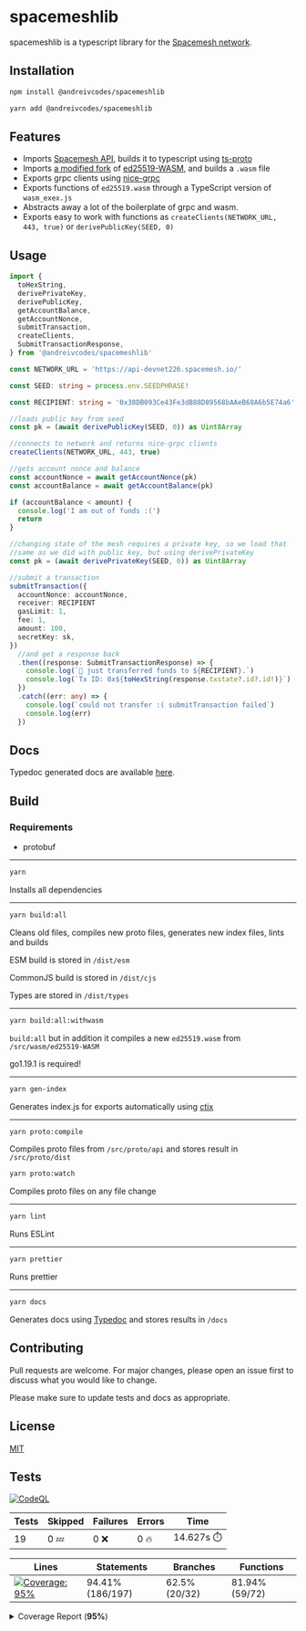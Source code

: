 # spacemeshlib

spacemeshlib is a typescript library for the [Spacemesh network](https://spacemesh.io).

## Installation

```bash
npm install @andreivcodes/spacemeshlib
```

```bash
yarn add @andreivcodes/spacemeshlib
```

## Features

- Imports [Spacemesh API](https://github.com/spacemeshos/api), builds it to typescript using [ts-proto](https://github.com/stephenh/ts-proto)
- Imports [a modified fork](https://github.com/andreivcodes/ed25519-WASM) of [ed25519-WASM](https://github.com/spacemeshos/ed25519-WASM), and builds a `.wasm` file
- Exports grpc clients using [nice-grpc](https://www.npmjs.com/package/nice-grpc#client)
- Exports functions of `ed25519.wasm` through a TypeScript version of `wasm_exex.js`
- Abstracts away a lot of the boilerplate of grpc and wasm.
- Exports easy to work with functions as `createClients(NETWORK_URL, 443, true)` or `derivePublicKey(SEED, 0)`

## Usage

```typescript
import {
  toHexString,
  derivePrivateKey,
  derivePublicKey,
  getAccountBalance,
  getAccountNonce,
  submitTransaction,
  createClients,
  SubmitTransactionResponse,
} from '@andreivcodes/spacemeshlib'

const NETWORK_URL = 'https://api-devnet226.spacemesh.io/'

const SEED: string = process.env.SEEDPHRASE!

const RECIPIENT: string = '0x38DB093Ce43Fe3dB88D89568bAAeB68A6b5E74a6'.slice(2)

//loads public key from seed
const pk = (await derivePublicKey(SEED, 0)) as Uint8Array

//connects to network and returns nice-grpc clients
createClients(NETWORK_URL, 443, true)

//gets account nonce and balance
const accountNonce = await getAccountNonce(pk)
const accountBalance = await getAccountBalance(pk)

if (accountBalance < amount) {
  console.log('I am out of funds :(')
  return
}

//changing state of the mesh requires a private key, so we load that
//same as we did with public key, but using derivePrivateKey
const pk = (await derivePrivateKey(SEED, 0)) as Uint8Array

//submit a transaction
submitTransaction({
  accountNonce: accountNonce,
  receiver: RECIPIENT
  gasLimit: 1,
  fee: 1,
  amount: 100,
  secretKey: sk,
})
  //and get a response back
  .then((response: SubmitTransactionResponse) => {
    console.log(`💸 just transferred funds to ${RECIPIENT}.`)
    console.log(`Tx ID: 0x${toHexString(response.txstate?.id?.id!)}`)
  })
  .catch((err: any) => {
    console.log(`could not transfer :( submitTransaction failed`)
    console.log(err)
  })
```

## Docs

Typedoc generated docs are available [here](https://andreivcodes.github.io/spacemeshlib/).

## Build

### Requirements

- protobuf

---

```bash
yarn
```

Installs all dependencies

---

```bash
yarn build:all
```

Cleans old files, compiles new proto files, generates new index files, lints and builds

ESM build is stored in `/dist/esm`

CommonJS build is stored in `/dist/cjs`

Types are stored in `/dist/types`

---

```bash
yarn build:all:withwasm
```

`build:all` but in addition it compiles a new `ed25519.wasm` from `/src/wasm/ed25519-WASM`

go1.19.1 is required!

---

```bash
yarn gen-index
```

Generates index.js for exports automatically using [ctix](https://imjuni.github.io/ctix/)

---

```bash
yarn proto:compile
```

Compiles proto files from `/src/proto/api` and stores result in `/src/proto/dist`

```bash
yarn proto:watch
```

Compiles proto files on any file change

---

```bash
yarn lint
```

Runs ESLint

---

```bash
yarn prettier
```

Runs prettier

---

```bash
yarn docs
```

Generates docs using [Typedoc](https://typedoc.org) and stores results in `/docs`

## Contributing

Pull requests are welcome. For major changes, please open an issue first to discuss what you would like to change.

Please make sure to update tests and docs as appropriate.

## License

[MIT](https://choosealicense.com/licenses/mit/)

## Tests

[![CodeQL](https://github.com/andreivcodes/spacemeshlib/actions/workflows/codeql-analysis.yml/badge.svg?branch=main)](https://github.com/andreivcodes/spacemeshlib/actions/workflows/codeql-analysis.yml)

| Tests | Skipped | Failures | Errors   | Time                |
| ----- | ------- | -------- | -------- | ------------------- |
| 19    | 0 :zzz: | 0 :x:    | 0 :fire: | 14.627s :stopwatch: |

| Lines                                                                                                                                                                                                                 | Statements       | Branches      | Functions      |
| --------------------------------------------------------------------------------------------------------------------------------------------------------------------------------------------------------------------- | ---------------- | ------------- | -------------- |
| <a href="https://github.com/andreivcodes/spacemeshlib/blob/56b71516a95784d2c5f60546c12561b7e08496f6/README.md"><img alt="Coverage: 95%" src="https://img.shields.io/badge/Coverage-95%25-brightgreen.svg" /></a><br/> | 94.41% (186/197) | 62.5% (20/32) | 81.94% (59/72) |

<details><summary>Coverage Report (<b>95%</b>)</summary><table><tr><th>File</th><th>% Stmts</th><th>% Branch</th><th>% Funcs</th><th>% Lines</th><th>Uncovered Line #s</th></tr><tbody><tr><td><b>All files</b></td><td><b>94.41</b></td><td><b>62.5</b></td><td><b>81.94</b></td><td><b>95.13</b></td><td></td></tr><tr><td><!-- Jest Coverage Comment --> <a href="https://github.com/andreivcodes/spacemeshlib/blob/56b71516a95784d2c5f60546c12561b7e08496f6/clients.ts">clients.ts</a></td><td>100</td><td>50</td><td>100</td><td>100</td><td><a href="https://github.com/andreivcodes/spacemeshlib/blob/56b71516a95784d2c5f60546c12561b7e08496f6/clients.ts#L16-L34">1634</a></td></tr><tr><td><!-- Jest Coverage Comment --> <a href="https://github.com/andreivcodes/spacemeshlib/blob/56b71516a95784d2c5f60546c12561b7e08496f6/crypto.ts">crypto.ts</a></td><td>91.86</td><td>100</td><td>80</td><td>90.41</td><td><a href="https://github.com/andreivcodes/spacemeshlib/blob/56b71516a95784d2c5f60546c12561b7e08496f6/crypto.ts#L32">32</a>, <a href="https://github.com/andreivcodes/spacemeshlib/blob/56b71516a95784d2c5f60546c12561b7e08496f6/crypto.ts#L47">47</a>, <a href="https://github.com/andreivcodes/spacemeshlib/blob/56b71516a95784d2c5f60546c12561b7e08496f6/crypto.ts#L64">64</a>, <a href="https://github.com/andreivcodes/spacemeshlib/blob/56b71516a95784d2c5f60546c12561b7e08496f6/crypto.ts#L81">81</a>, <a href="https://github.com/andreivcodes/spacemeshlib/blob/56b71516a95784d2c5f60546c12561b7e08496f6/crypto.ts#L99">99</a>, <a href="https://github.com/andreivcodes/spacemeshlib/blob/56b71516a95784d2c5f60546c12561b7e08496f6/crypto.ts#L118">118</a>, <a href="https://github.com/andreivcodes/spacemeshlib/blob/56b71516a95784d2c5f60546c12561b7e08496f6/crypto.ts#L175">175</a></td></tr><tr><td><!-- Jest Coverage Comment --> <a href="https://github.com/andreivcodes/spacemeshlib/blob/56b71516a95784d2c5f60546c12561b7e08496f6/global_state.ts">global_state.ts</a></td><td>90.32</td><td>65.21</td><td>100</td><td>100</td><td><a href="https://github.com/andreivcodes/spacemeshlib/blob/56b71516a95784d2c5f60546c12561b7e08496f6/global_state.ts#L10-L67">10<!-- Jest Coverage Comment -->67</a></td></tr><tr><td><!-- Jest Coverage Comment --> <a href="https://github.com/andreivcodes/spacemeshlib/blob/56b71516a95784d2c5f60546c12561b7e08496f6/index.ts">index.ts</a></td><td>100</td><td>100</td><td>72.72</td><td>100</td><td><!-- Jest Coverage Comment --></td></tr><tr><td> <!-- Jest Coverage Comment --><a href="https://github.com/andreivcodes/spacemeshlib/blob/56b71516a95784d2c5f60546c12561b7e08496f6/tx.ts">tx.ts</a></td><td>90</td><td>0</td><td>100</td><td>100</td><td><a href="https://github.com/andreivcodes/spacemeshlib/blob/56b71516a95784d2c5f60546c12561b7e08496f6/tx.ts#L20">20</a></td></tr><tr><td> <!-- Jest Coverage Comment --><a href="https://github.com/andreivcodes/spacemeshlib/blob/56b71516a95784d2c5f60546c12561b7e08496f6/utils.ts">utils.ts</a></td><td>100</td><td>100</td><td>100</td><td>100</td><td></td></tr></tbody></table></details>
